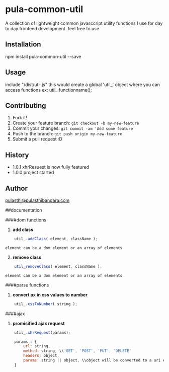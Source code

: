 # pula-common-util

A collection of lightweight common javasccript utility functions I use for day to day frontend development. feel free to use

## Installation

npm install pula-common-util --save

## Usage

include "/dist/util.js"
this would create a global 'util_' object where you can access functions
ex: util_.functionname();

## Contributing

1. Fork it!
2. Create your feature branch: `git checkout -b my-new-feature`
3. Commit your changes: `git commit -am 'Add some feature'`
4. Push to the branch: `git push origin my-new-feature`
5. Submit a pull request :D

## History
- 1.0.1
		xhrResuest is now fully featured
- 1.0.0
		project started

## Author
pulasthi@pulasthibandara.com


##documentation

####dom functions

1) **add class**
```javascript
	util_.addClass( element, className );
```

   	element can be a dom element or an array of elements

2) **remove class**
```javascript
	util_removeClass( element, className );
```

	element can be a dom element or an array of elements

####parse functions

1) **convert px in css values to number**
```javascript
	util_.cssToNumber( string );
```

####ajax

1) **promisified ajax request**
```javascript
	util_.xhrRequest(params);
```

```javascript
	params : {
		url: string,
		method: string, \\'GET', 'POST', 'PUT', 'DELETE'
		headers: object,
		params: string || object, \\object will be converted to a uri encoded string
	}
```



